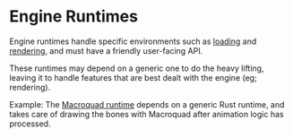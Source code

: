 # Engine Runtimes

Engine runtimes handle specific environments such as [loading](./loading.md) and
[rendering](./rendering.md), and must have a friendly user-facing API.

These runtimes may depend on a generic one to do the heavy lifting, leaving it
to handle features that are best dealt with the engine (eg; rendering).

Example: The
[Macroquad runtime](https://github.com/Retropaint/rusty_skelform_macroquad)
depends on a generic Rust runtime, and takes care of drawing the bones with
Macroquad after animation logic has processed.
